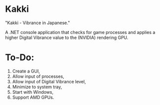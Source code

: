 # Kakki
"Kakki - Vibrance in Japanese."

A .NET console application that checks for game processes and applies a higher Digital Vibrance value to the (NVIDIA) rendering GPU.

# To-Do:
1. Create a GUI,
2. Allow input of processes,
3. Allow input of Digital Vibrance level,
4. Minimize to system tray,
5. Start with Windows,
6. Support AMD GPUs.

